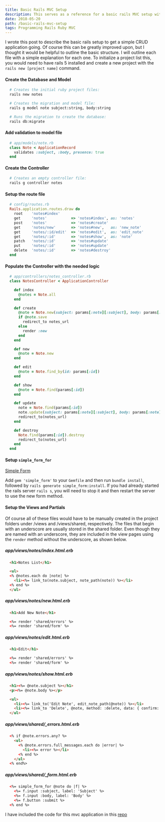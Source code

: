 ```yaml
---
title: Basic Rails MVC Setup
description: This serves as a reference for a basic rails MVC setup with minimal customization.
date: 2018-05-20
path: /basic-rails-mvc-setup
tags: Programming Rails Ruby MVC
---
```


I wrote this post to describe the basic rails setup to get a simple CRUD application going. Of course this can be greatly improved upon, but I thought it would be helpful to outline the basic structure. I will outline each file with a simple explanation for each one. To initialize a project list this, you would need to have rails 5 installed and create a new project with the `rails new [project name]` command.

#### Create the Database and Model
```bash
  # Creates the initial ruby project files:
  rails new notes

  # Creates the migration and model file:
  rails g model note subject:string, body:string

  # Runs the migration to create the database:
  rails db:migrate
```

#### Add validation to model file
```ruby
  # app/models/note.rb
  class Note < ApplicationRecord
    validates :subject, :body, presence: true
  end
```

#### Create the Controller
```ruby
  # Creates an empty controller file:
  rails g controller notes
```

#### Setup the route file
```ruby
  # config/routes.rb
  Rails.application.routes.draw do
    root    'notes#index'
    get     'notes'           => 'notes#index', as: 'notes'
    post    'notes'           => 'notes#create'
    get     'notes/new'       => 'notes#new',   as: 'new_note'
    get     'notes/:id/edit'  => 'notes#edit',  as: 'edit_note'
    get     'notes/:id'       => 'notes#show',  as: 'note'
    patch   'notes/:id'       => 'notes#update'
    put     'notes/:id'       => 'notes#update'
    delete  'notes/:id'       => 'notes#destroy'
  end
```

#### Populate the Controller with the needed logic
```ruby
  # app/controllers/notes_controller.rb
  class NotesController < ApplicationController

    def index
      @notes = Note.all
    end

    def create
      @note = Note.new(subject: params[:note][:subject], body: params[:note][:body])
      if @note.save
        redirect_to notes_url
      else
        render :new
      end
    end

    def new
      @note = Note.new
    end

    def edit
      @note = Note.find_by(id: params[:id])
    end

    def show
      @note = Note.find(params[:id])
    end

    def update
      note = Note.find(params[:id])
      note.update(subject: params[:note][:subject], body: params[:note][:body])
      redirect_to(notes_url)
    end

    def destroy
      Note.find(params[:id]).destroy
      redirect_to(notes_url)
    end
  end
```

#### Setup `simple_form_for`
[Simple Form](https://github.com/plataformatec/simple_form)

Add `gem 'simple_form'` to your `Gemfile` and then run `bundle install`, followed by `rails generate simple_form:install`. If you had already started the rails server `rails s`, you will need to stop it and then restart the server to use the new form method.

#### Setup the Views and Partials
Of course all of these files would have to be manually created in the project folders under /views and /views/shared, respectively. The files that begin with an underscore are usually stored in the shared folder. Even though they are named with an underscore, they are included in the view pages using the `render` method without the underscore, as shown below.

##### app/views/notes/index.html.erb
```html
  <h1>Notes List</h1>

  <ul>
  <% @notes.each do |note| %>
    <li><%= link_to(note.subject, note_path(note)) %></li>
  <% end %>
  </ul>
```

##### app/views/notes/new.html.erb
```html
  <h1>Add New Note</h1>

  <%= render 'shared/errors' %>
  <%= render 'shared/form' %>
```

##### app/views/notes/edit.html.erb
```html
  <h1>Edit</h1>

  <%= render 'shared/errors' %>
  <%= render 'shared/form' %>
```

##### app/views/notes/show.html.erb
```html
  <h1><%= @note.subject %></h1>
  <p><%= @note.body %></p>

  <ul>
    <li><%= link_to('Edit Note', edit_note_path(@note)) %></li>
    <li><%= link_to 'Delete', @note, method: :delete, data: { confirm: 'Click "OK" to proceed.' } %></li>
  </ul>
```

##### app/views/shared/_errors.html.erb
```html
  <% if @note.errors.any? %>
    <ul>
      <% @note.errors.full_messages.each do |error| %>
        <li><%= error %></li>
      <% end %>
    </ul>
  <% end%>
```

##### app/views/shared/_form.html.erb
```html
  <%= simple_form_for @note do |f| %>
    <%= f.input :subject, label: 'Subject' %>
    <%= f.input :body, label: 'Body' %>
    <%= f.button :submit %>
  <% end %>
```

I have included the code for this mvc application in this [repo](https://github.com/joshayoung/basic-rails-mvc'>basic-rails-mvc)